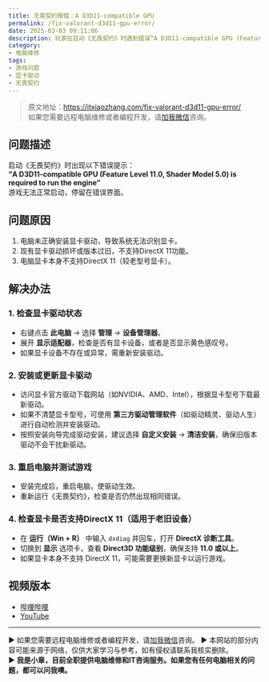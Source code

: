 ```yaml
---
title: 无畏契约报错：A D3D11-compatible GPU
permalink: /fix-valorant-d3d11-gpu-error/
date: 2025-03-03 09:11:06
description: 玩家在启动《无畏契约》时遇到错误“A D3D11-compatible GPU (Feature Level 11.0, Shader Model 5.0) is required to run the engine”，导致游戏无法运行。该问题通常由显卡驱动缺失或未正确安装引起。本文将介绍问题原因及详细的解决步骤。  
category:
- 电脑维修
tags:
- 游戏问题
- 显卡驱动
- 无畏契约
---
```


> 原文地址：<https://itxiaozhang.com/fix-valorant-d3d11-gpu-error/>  
> 如果您需要远程电脑维修或者编程开发，请[加我微信](https://itxiaozhang.netlify.app/)咨询。 

## 问题描述  

启动《无畏契约》时出现以下错误提示：  
**“A D3D11-compatible GPU (Feature Level 11.0, Shader Model 5.0) is required to run the engine”**  
游戏无法正常启动，停留在错误界面。  

## 问题原因  

1. 电脑未正确安装显卡驱动，导致系统无法识别显卡。  
2. 现有显卡驱动损坏或版本过旧，不支持DirectX 11功能。  
3. 电脑显卡本身不支持DirectX 11（较老型号显卡）。  

## 解决办法  

### 1. 检查显卡驱动状态  

- 右键点击 **此电脑** → 选择 **管理** → **设备管理器**。  
- 展开 **显示适配器**，检查是否有显卡设备，或者是否显示黄色感叹号。  
- 如果显卡设备不存在或异常，需重新安装驱动。  

### 2. 安装或更新显卡驱动  

- 访问显卡官方驱动下载网站（如NVIDIA、AMD、Intel），根据显卡型号下载最新驱动。  
- 如果不清楚显卡型号，可使用 **第三方驱动管理软件**（如驱动精灵、驱动人生）进行自动检测并安装驱动。  
- 按照安装向导完成驱动安装，建议选择 **自定义安装** → **清洁安装**，确保旧版本驱动不会干扰新驱动。  

### 3. 重启电脑并测试游戏  

- 安装完成后，重启电脑，使驱动生效。  
- 重新运行《无畏契约》，检查是否仍然出现相同错误。  

### 4. 检查显卡是否支持DirectX 11（适用于老旧设备）  

- 在 **运行（Win + R）** 中输入 `dxdiag` 并回车，打开 **DirectX 诊断工具**。  
- 切换到 **显示** 选项卡，查看 **Direct3D 功能级别**，确保支持 **11.0 或以上**。  
- 如果显卡本身不支持 DirectX 11，可能需要更换新显卡以运行游戏。  

## 视频版本

- [哔哩哔哩](https://www.bilibili.com/video/BV1Ks9YY5ESf)
- [YouTube](https://youtu.be/SWh5Rhpz04Y)

---
▶ 如果您需要远程电脑维修或者编程开发，请[加我微信](https://itxiaozhang.netlify.app/)咨询。 
▶ 本网站的部分内容可能来源于网络，仅供大家学习与参考，如有侵权请联系我核实删除。  
▶ **我是小章，目前全职提供电脑维修和IT咨询服务。如果您有任何电脑相关的问题，都可以问我噢。**  
